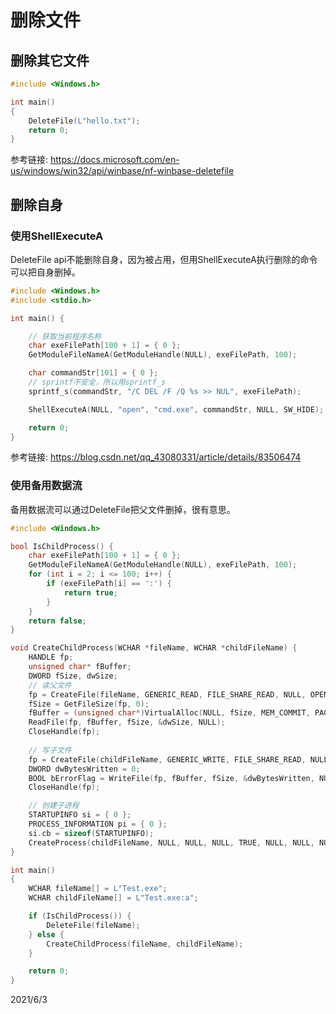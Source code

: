 # 删除文件

## 删除其它文件
```cpp
#include <Windows.h>

int main()
{
    DeleteFile(L"hello.txt");
    return 0;
}
```

参考链接: https://docs.microsoft.com/en-us/windows/win32/api/winbase/nf-winbase-deletefile  


## 删除自身

### 使用ShellExecuteA
DeleteFile api不能删除自身，因为被占用，但用ShellExecuteA执行删除的命令可以把自身删掉。  

```cpp
#include <Windows.h>
#include <stdio.h>

int main() {

	// 获取当前程序名称
	char exeFilePath[100 + 1] = { 0 };
	GetModuleFileNameA(GetModuleHandle(NULL), exeFilePath, 100);

	char commandStr[101] = { 0 };
	// sprintf不安全，所以用sprintf_s
	sprintf_s(commandStr, "/C DEL /F /Q %s >> NUL", exeFilePath);

	ShellExecuteA(NULL, "open", "cmd.exe", commandStr, NULL, SW_HIDE);

	return 0;
}
```

参考链接: https://blog.csdn.net/qq_43080331/article/details/83506474  

### 使用备用数据流
备用数据流可以通过DeleteFile把父文件删掉，很有意思。  
```cpp
#include <Windows.h>

bool IsChildProcess() {
    char exeFilePath[100 + 1] = { 0 };
    GetModuleFileNameA(GetModuleHandle(NULL), exeFilePath, 100);
    for (int i = 2; i <= 100; i++) {
        if (exeFilePath[i] == ':') {
            return true;
        }
    }
    return false;
}

void CreateChildProcess(WCHAR *fileName, WCHAR *childFileName) {
    HANDLE fp;
    unsigned char* fBuffer;
    DWORD fSize, dwSize;
    // 读父文件
    fp = CreateFile(fileName, GENERIC_READ, FILE_SHARE_READ, NULL, OPEN_ALWAYS, FILE_ATTRIBUTE_NORMAL, NULL);
    fSize = GetFileSize(fp, 0);
    fBuffer = (unsigned char*)VirtualAlloc(NULL, fSize, MEM_COMMIT, PAGE_EXECUTE_READWRITE);
    ReadFile(fp, fBuffer, fSize, &dwSize, NULL);
    CloseHandle(fp);
    
    // 写子文件
    fp = CreateFile(childFileName, GENERIC_WRITE, FILE_SHARE_READ, NULL, CREATE_ALWAYS, FILE_ATTRIBUTE_NORMAL, NULL);
    DWORD dwBytesWritten = 0;
    BOOL bErrorFlag = WriteFile(fp, fBuffer, fSize, &dwBytesWritten, NULL);
    CloseHandle(fp);

    // 创建子进程
    STARTUPINFO si = { 0 };
    PROCESS_INFORMATION pi = { 0 };
    si.cb = sizeof(STARTUPINFO);
    CreateProcess(childFileName, NULL, NULL, NULL, TRUE, NULL, NULL, NULL, &si, &pi);
}

int main()
{
    WCHAR fileName[] = L"Test.exe";
    WCHAR childFileName[] = L"Test.exe:a";

    if (IsChildProcess()) {
        DeleteFile(fileName);
    } else {
        CreateChildProcess(fileName, childFileName);
    }

    return 0;
}
```


2021/6/3  
